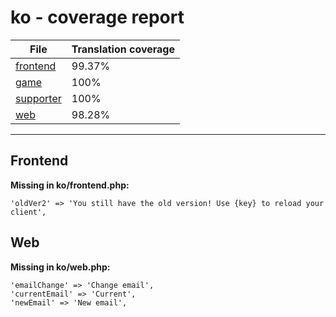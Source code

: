 <link rel="stylesheet" href="style.css">

# ko - coverage report

<table>
<thead>
    <tr>
        <th>File</th>
        <th colspan="2">Translation coverage</th>
    </tr>
</thead>
<tbody>
    <tr><td><a href="#">frontend</a></td><td>99.37%</td><td>
        <div class="pb">
            <span class="pb-fill" style="width: 99.37%;"></span>
        </div>
    </td></tr>
    <tr><td><a href="#">game</a></td><td>100%</td><td>
        <div class="pb">
            <span class="pb-fill" style="width: 100%;"></span>
        </div>
    </td></tr>
    <tr><td><a href="#">supporter</a></td><td>100%</td><td>
        <div class="pb">
            <span class="pb-fill" style="width: 100%;"></span>
        </div>
    </td></tr>
    <tr><td><a href="#">web</a></td><td>98.28%</td><td>
        <div class="pb">
            <span class="pb-fill" style="width: 98.28%;"></span>
        </div>
    </td></tr>
</tbody></table>

-----------------------

## Frontend

**Missing in ko/frontend.php:**

```
'oldVer2' => 'You still have the old version! Use {key} to reload your client',
```

## Web

**Missing in ko/web.php:**

```
'emailChange' => 'Change email',
'currentEmail' => 'Current',
'newEmail' => 'New email',
```

